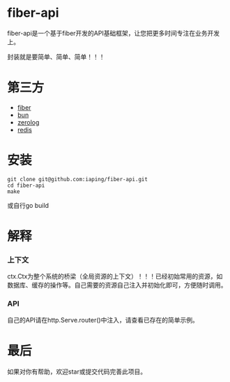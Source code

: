 # fiber-api

fiber-api是一个基于fiber开发的API基础框架，让您把更多时间专注在业务开发上。

封装就是要简单、简单、简单！！！

# 第三方
- [fiber](https://github.com/gofiber/fiber)
- [bun](https://github.com/uptrace/bun)
- [zerolog](github.com/rs/zerolog)
- [redis](https://github.com/redis/go-redis)

# 安装
```
git clone git@github.com:iaping/fiber-api.git
cd fiber-api
make
```
或自行go build

# 解释

### 上下文

ctx.Ctx为整个系统的桥梁（全局资源的上下文）！！！已经初始常用的资源，如数据库、缓存的操作等。自己需要的资源自己注入并初始化即可，方便随时调用。

### API
自己的API请在http.Serve.router()中注入，请查看已存在的简单示例。

# 最后
如果对你有帮助，欢迎star或提交代码完善此项目。